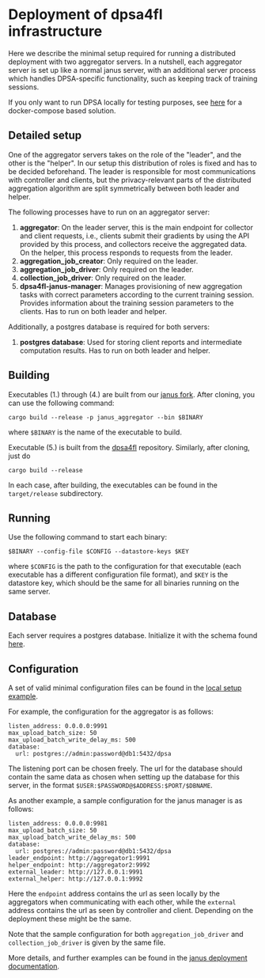 
# Deployment of dpsa4fl infrastructure

Here we describe the minimal setup required for running a distributed deployment with two aggregator servers.
In a nutshell, each aggregator server is set up like a normal janus server,
with an additional server process which handles DPSA-specific functionality, such as keeping track of training
sessions.

If you only want to run DPSA locally for testing purposes, see [here](../local-docker-setup) for a docker-compose based solution.

## Detailed setup
One of the aggregator servers takes on the role of the "leader", and the other is the "helper". In our setup this distribution of roles is fixed and has to be decided beforehand. The leader is responsible for most communications with controller and clients, but the privacy-relevant parts of the distributed aggregation algorithm are split symmetrically between both leader and helper.

The following processes have to run on an aggregator server:
 1. **aggregator**: On the leader server, this is the main endpoint for collector and client requests, i.e., clients submit their gradients by using the API provided by this process, and collectors receive the aggregated data. On the helper, this process responds to requests from the leader.
 2. **aggregation_job_creator**: Only required on the leader.
 3. **aggregation_job_driver**: Only required on the leader.
 4. **collection_job_driver**: Only required on the leader.
 5. **dpsa4fl-janus-manager**: Manages provisioning of new aggregation tasks with correct parameters according to the current training session. Provides information about the training session parameters to the clients. Has to run on both leader and helper.

Additionally, a postgres database is required for both servers:
 1. **postgres database**: Used for storing client reports and intermediate computation results. Has to run on both leader and helper.

## Building
Executables (1.) through (4.) are built from our [janus fork](https://github.com/dpsa-project/janus/tree/dpsa-m6-dev). After cloning, you can use the following command:
```
cargo build --release -p janus_aggregator --bin $BINARY
```
where `$BINARY` is the name of the executable to build.

Executable (5.) is built from the [dpsa4fl](https://github.com/dpsa-project/dpsa4fl) repository. Similarly, after cloning, just do
```
cargo build --release
```

In each case, after building, the executables can be found in the `target/release` subdirectory.

## Running
Use the following command to start each binary:
```
$BINARY --config-file $CONFIG --datastore-keys $KEY
```
where `$CONFIG` is the path to the configuration for that executable (each executable has a different configuration file format), and `$KEY` is the datastore key, which should be the same for all binaries running on the same server.

## Database
Each server requires a postgres database. Initialize it with the schema found [here](../local-docker-setup/config/postgres/schema.sql).

## Configuration
A set of valid minimal configuration files can be found in the [local setup example](../local-docker-setup/config).

For example, the configuration for the aggregator is as follows:
```
listen_address: 0.0.0.0:9991
max_upload_batch_size: 50
max_upload_batch_write_delay_ms: 500
database:
  url: postgres://admin:password@db1:5432/dpsa
```
The listening port can be chosen freely. The url for the database should contain the same data as chosen when setting up the database for this server, in the format `$USER:$PASSWORD@$ADDRESS:$PORT/$DBNAME`.

As another example, a sample configuration for the janus manager is as follows:
```
listen_address: 0.0.0.0:9981
max_upload_batch_size: 50
max_upload_batch_write_delay_ms: 500
database:
  url: postgres://admin:password@db1:5432/dpsa
leader_endpoint: http://aggregator1:9991
helper_endpoint: http://aggregator2:9992
external_leader: http://127.0.0.1:9991
external_helper: http://127.0.0.1:9992
```
Here the `endpoint` address contains the url as seen locally by the aggregators when communicating with each other, while the `external` address contains the url as seen by controller and client. Depending on the deployment these might be the same.

Note that the sample configuration for both `aggregation_job_driver` and `collection_job_driver` is given by the same file.

More details, and further examples can be found in the [janus deployment documentation](https://github.com/divviup/janus/blob/main/docs/DEPLOYING.md).



